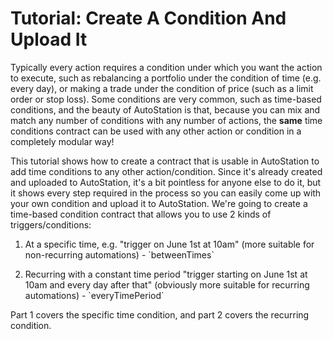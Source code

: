 # Tutorial: Create A Condition And Upload It

Typically every action requires a condition under which you want the action to execute, such as rebalancing a portfolio under the condition of time \(e.g. every day\), or making a trade under the condition of price \(such as a limit order or stop loss\). Some conditions are very common, such as time-based conditions, and the beauty of AutoStation is that, because you can mix and match any number of conditions with any number of actions, the **same** time conditions contract can be used with any other action or condition in a completely modular way!

This tutorial shows how to create a contract that is usable in AutoStation to add time conditions to any other action\/condition. Since it's already created and uploaded to AutoStation, it's a bit pointless for anyone else to do it, but it shows every step required in the process so you can easily come up with your own condition and upload it to AutoStation. We're going to create a time-based condition contract that allows you to use 2 kinds of triggers\/conditions:

 1. At a specific time, e.g. "trigger on June 1st at 10am" \(more suitable for non-recurring automations\) - \`betweenTimes\`

 2. Recurring with a constant time period "trigger starting on June 1st at 10am and every day after that" \(obviously more suitable for recurring automations\) - \`everyTimePeriod\`

Part 1 covers the specific time condition, and part 2 covers the recurring condition.

